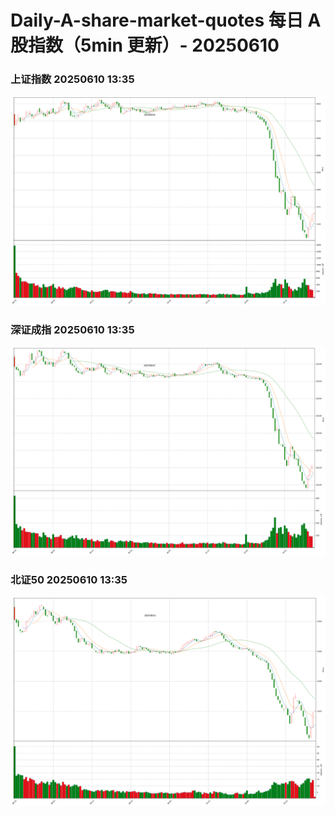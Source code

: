 
# Daily-A-share-market-quotes 每日 A 股指数（5min 更新）- 20250610

### 上证指数 20250610 13:35
![](./fig/2025/6/20250610-sh000001.png)

### 深证成指 20250610 13:35
![](./fig/2025/6/20250610-sz399001.png)

### 北证50 20250610 13:35
![](./fig/2025/6/20250610-bj899050.png)
